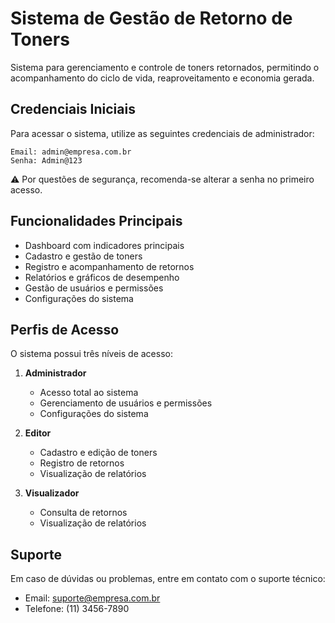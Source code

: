 # Sistema de Gestão de Retorno de Toners

Sistema para gerenciamento e controle de toners retornados, permitindo o acompanhamento do ciclo de vida, reaproveitamento e economia gerada.

## Credenciais Iniciais

Para acessar o sistema, utilize as seguintes credenciais de administrador:

```
Email: admin@empresa.com.br
Senha: Admin@123
```

⚠️ Por questões de segurança, recomenda-se alterar a senha no primeiro acesso.

## Funcionalidades Principais

- Dashboard com indicadores principais
- Cadastro e gestão de toners
- Registro e acompanhamento de retornos
- Relatórios e gráficos de desempenho
- Gestão de usuários e permissões
- Configurações do sistema

## Perfis de Acesso

O sistema possui três níveis de acesso:

1. **Administrador**
   - Acesso total ao sistema
   - Gerenciamento de usuários e permissões
   - Configurações do sistema

2. **Editor**
   - Cadastro e edição de toners
   - Registro de retornos
   - Visualização de relatórios

3. **Visualizador**
   - Consulta de retornos
   - Visualização de relatórios

## Suporte

Em caso de dúvidas ou problemas, entre em contato com o suporte técnico:
- Email: suporte@empresa.com.br
- Telefone: (11) 3456-7890